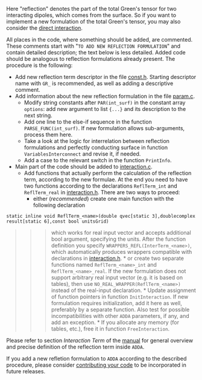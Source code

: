 Here "reflection" denotes the part of the total Green's tensor for two interacting dipoles, which comes from the surface. So if you want to implement a new formulation of the total Green's tensor, you may also consider the [direct interaction](AddingInteraction.md).

All places in the code, where something should be added, are commented. These comments start with "`TO ADD NEW REFLECTION FORMULATION`" and contain detailed description; the text below is less detailed. Added code should be analogous to reflection formulations already present. The procedure is the following:
  * Add new reflection term descriptor in the file [const.h](http://code.google.com/p/a-dda/source/browse/trunk/src/const.h). Starting descriptor name with `GR_` is recommended, as well as adding a descriptive comment.
  * Add information about the new reflection formulation in the file [param.c](http://code.google.com/p/a-dda/source/browse/trunk/src/param.c).
    * Modify string constants after `PAR(int_surf)` in the constant array `options`: add new argument to list `{...}` and its description to the next string.
    * Add one line to the else-if sequence in the function `PARSE_FUNC(int_surf)`. If new formulation allows sub-arguments, process them here.
    * Take a look at the logic for interrelation between reflection formulations and perfectly conducting surface in function `VariablesInterconnect` and revise it, if needed.
    * Add a case to the relevant switch in the function `PrintInfo`.
  * Main part of the code should be added to [interaction.c](http://code.google.com/p/a-dda/source/browse/trunk/src/interaction.c).
    * Add functions that actually perform the calculation of the reflection term, according to the new formulae. At the end you need to have two functions according to the declarations `ReflTerm_int` and `ReflTerm_real` in [interaction.h](http://code.google.com/p/a-dda/source/browse/trunk/src/interaction.h). There are two ways to proceed:
      * either (_recommended_) create one main function with the following declaration
```
static inline void ReflTerm_<name>(double qvec[static 3],doublecomplex result[static 6],const bool unitsGrid)
```
> > > which works for real input vector and accepts additional bool argument, specifying the units. After the function definition you specify `WRAPPERS_REFL(InterTerm_<name>)`, which automatically produces wrappers compatible with declarations in [interaction.h](http://code.google.com/p/a-dda/source/browse/trunk/src/interaction.h).
      * or create two separate functions named `ReflTerm_<name>_int` and `ReflTerm_<name>_real`. If the new formulation does not support arbitrary real input vector (e.g. it is based on tables), then use `NO_REAL_WRAPPER(ReflTerm_<name>)` instead of the real-input declaration.
    * Update assignment of function pointers in function `InitInteraction`. If new formulation requires initialization, add it here as well, preferably by a separate function. Also test for possible incompatibilities with other `ADDA` parameters, if any, and add an exception.
    * If you allocate any memory (for tables, etc.), free it in function `FreeInteraction`.

Please refer to section _Interaction Term_ of the [manual](http://a-dda.googlecode.com/svn/trunk/doc/manual.pdf) for general overview and precise definition of the reflection term inside `ADDA`.

If you add a new refletion formulation to `ADDA` according to the described procedure, please consider [contributing your code](InstructionCommitters.md) to be incorporated in future releases.